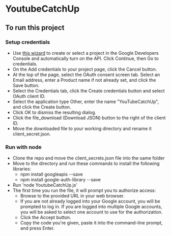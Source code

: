 # YoutubeCatchUp

## To run this project

### Setup credentials
- Use [this wizard](https://console.developers.google.com/flows/enableapi?apiid=youtube) to create or select a project in the Google Developers Console and automatically turn on the API. Click Continue, then Go to credentials.
- On the Add credentials to your project page, click the Cancel button.
- At the top of the page, select the OAuth consent screen tab. Select an Email address, enter a Product name if not already set, and click the Save button.
- Select the Credentials tab, click the Create credentials button and select OAuth client ID.
- Select the application type Other, enter the name "YouTubeCatchUp", and click the Create button.
- Click OK to dismiss the resulting dialog.
- Click the file_download (Download JSON) button to the right of the client ID.
- Move the downloaded file to your working directory and rename it client_secret.json.

### Run with node
- Clone the repo and move the client_secrets.json file into the same folder
- Move to the directory and run these commands to install the following libraries:
    - npm install googleapis --save
    - npm install google-auth-library --save
- Run 'node YoutubeCatchUp.js'
- The first time you run the file, it will prompt you to authorize access:
    - Browse to the provided URL in your web browser.
    - If you are not already logged into your Google account, you will be prompted to log in. If you are logged into multiple Google accounts, you will be asked to select one account to use for the authorization.
    - Click the Accept button.
    - Copy the code you're given, paste it into the command-line prompt, and press Enter.